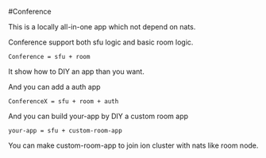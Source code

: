 #Conference

This is a locally all-in-one app which not depend on nats.

Conference support both sfu logic and basic room logic.

`Conference = sfu + room`

It show how to DIY an app than you want.

And you can add a auth app

`ConferenceX = sfu + room + auth`



And you can build  your-app by DIY a custom room app

`your-app = sfu + custom-room-app`



You can make custom-room-app to join ion cluster with nats like room node.

